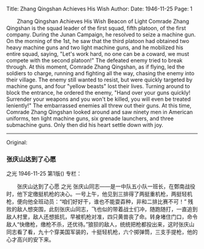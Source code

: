 Title: Zhang Qingshan Achieves His Wish
Author:
Date: 1946-11-25
Page: 1

　　Zhang Qingshan Achieves His Wish
    Beacon of Light
    Comrade Zhang Qingshan is the squad leader of the first squad, fifth platoon, of the first company. During the Junan Campaign, he resolved to seize a machine gun. On the morning of the 1st, he saw that the third platoon had obtained two heavy machine guns and two light machine guns, and he mobilized his entire squad, saying, "Let's work hard, no one can be a coward, we must compete with the second platoon!"
    The defeated enemy tried to break through. At this moment, Comrade Zhang Qingshan, as if flying, led the soldiers to charge, running and fighting all the way, chasing the enemy into their village. The enemy still wanted to resist, but were quickly targeted by machine guns, and four "yellow beasts" lost their lives. Turning around to block the entrance, he ordered the enemy, "Hand over your guns quickly! Surrender your weapons and you won't be killed, you will even be treated leniently!" The embarrassed enemies all threw out their guns. At this time, Comrade Zhang Qingshan looked around and saw ninety men in American uniforms, ten light machine guns, six grenade launchers, and three submachine guns. Only then did his heart settle down with joy.



<hr /> 

Original: 


### 张庆山达到了心愿
之光
1946-11-25
第1版()
专栏：

　　张庆山达到了心愿
    之光
    张庆山同志——是一中队五小队一班长，在鄄南战役时，他下定缴挺机枪的决心。一号上午，他见到三排得了两挺重机枪，两挺轻机枪，便向他全班动员：“咱们好好干，谁也不能耍孬种，非和二排比赛不可！”
    残败的敌人想突围，此刻张庆山同志，飞也似的带着战士们冲，随跑随打，一直追到敌人村里，敌人还想抵抗，早被机枪对准，四只黄兽丧了命。转身堵住门口，命令敌人“快缴枪，缴枪不杀，还优待。”狼狈的敌人，统统把枪都投出来，这时张庆山同志看了看，九十个穿美国军装的，十挺轻机枪，六个掷弹筒，三支手提枪，他的心才高兴的安下来。
